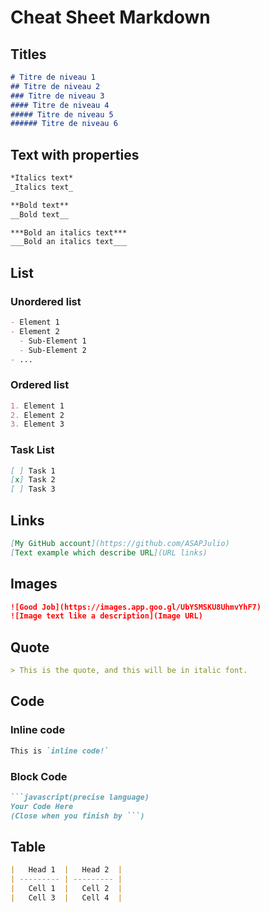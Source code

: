 # Cheat Sheet Markdown

## Titles

```markdown
# Titre de niveau 1
## Titre de niveau 2
### Titre de niveau 3
#### Titre de niveau 4
##### Titre de niveau 5
###### Titre de niveau 6
```

## Text with properties

```markdown
*Italics text*
_Italics text_

**Bold text**
__Bold text__

***Bold an italics text***
___Bold an italics text___
```

## List

### Unordered list

```markdown
- Element 1
- Element 2
  - Sub-Element 1
  - Sub-Element 2
- ...
```

### Ordered list

```markdown
1. Element 1
2. Element 2
3. Element 3
```

### Task List

```markdown
[ ] Task 1
[x] Task 2
[ ] Task 3
```

## Links

```markdown
[My GitHub account](https://github.com/ASAPJulio)
[Text example which describe URL](URL links)
```

## Images

```markdown
![Good Job](https://images.app.goo.gl/UbYSMSKU8UhmvYhF7)
![Image text like a description](Image URL)
```

## Quote

```markdown
> This is the quote, and this will be in italic font.
```

## Code

### Inline code

```markdown
This is `inline code!`
```

### Block Code

```markdown
```javascript(precise language)
Your Code Here
(Close when you finish by ```)
```

## Table

```markdown
|   Head 1  |   Head 2  |
| --------- | --------- |
|   Cell 1  |   Cell 2  |
|   Cell 3  |   Cell 4  |
```
